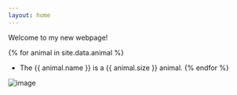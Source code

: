 ```yaml
---
layout: home
---
```


Welcome to my new webpage!

{% for animal in site.data.animal %}
- The {{ animal.name }} is a {{ animal.size }} animal.
{% endfor %}


![image](https://user-images.githubusercontent.com/77243910/105170656-28b01000-5b15-11eb-9985-5e53cb1f47b0.png)
